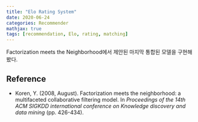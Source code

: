 ```yaml
---
title: "Elo Rating System"
date: 2020-06-24
categories: Recommender
mathjax: true
tags: [recommendation, Elo, rating, matching]
---
```




Factorization meets the Neighborhood에서 제안된 마지막 통합된 모델을 구현해봤다.



## Reference

- Koren, Y. (2008, August). Factorization meets the neighborhood: a multifaceted collaborative filtering model. In *Proceedings of the 14th ACM SIGKDD international conference on Knowledge discovery and data mining* (pp. 426-434).